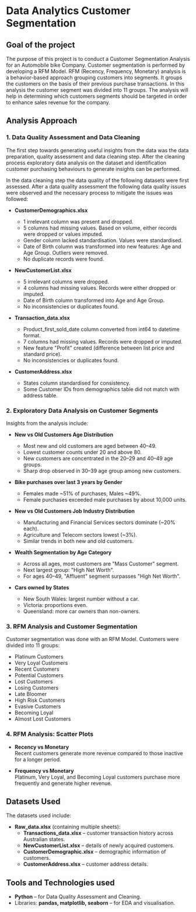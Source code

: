 # Data Analytics Customer Segmentation

## Goal of the project
The purpose of this project is to conduct a Customer Segmentation Analysis for an Automobile bike Company. Customer segmentation is performed by developing a RFM Model. RFM (Recency, Frequency, Monetary) analysis is a behavior-based approach grouping customers into segments. It groups the customers on the basis of their previous purchase transactions. In this analysis the customer segment was divided into 11 groups. The analysis will help in determining which customers segments should be targeted in order to enhance sales revenue for the company. 

## Analysis Approach
### 1. Data Quality Assessment and Data Cleaning
The first step towards generating useful insights from the data was the data preparation, quality assessment and data cleaning step. After the cleaning process exploratory data analysis on the dataset and identification customer purchasing behaviours to generate insights can be performed.

In the data cleaning step the data quality of the following datasets were first assessed. After a data quality assessment the following data quality issues were observed and the necessary process to mitigate the issues was followed:

- **CustomerDemographics.xlsx**  
  - 1 irrelevant column was present and dropped.  
  - 5 columns had missing values. Based on volume, either records were dropped or values imputed.  
  - Gender column lacked standardisation. Values were standardised.  
  - Date of Birth column was transformed into new features: Age and Age Group. Outliers were removed.  
  - No duplicate records were found.  

- **NewCustomerList.xlsx**  
  - 5 irrelevant columns were dropped.  
  - 4 columns had missing values. Records were either dropped or imputed.  
  - Date of Birth column transformed into Age and Age Group.  
  - No inconsistencies or duplicates found.  

- **Transaction_data.xlsx**  
  - Product_first_sold_date column converted from int64 to datetime format.  
  - 7 columns had missing values. Records were dropped or imputed.  
  - New feature "Profit" created (difference between list price and standard price).  
  - No inconsistencies or duplicates found.  

- **CustomerAddress.xlsx**  
  - States column standardised for consistency.  
  - Some Customer IDs from demographics table did not match with address table.  

### 2. Exploratory Data Analysis on Customer Segments
Insights from the analysis include:  

- **New vs Old Customers Age Distribution**  
  - Most new and old customers are aged between 40–49.  
  - Lowest customer counts under 20 and above 80.  
  - New customers are concentrated in the 20–29 and 40–49 age groups.  
  - Sharp drop observed in 30–39 age group among new customers.  

- **Bike purchases over last 3 years by Gender**  
  - Females made ~51% of purchases, Males ~49%.  
  - Female purchases exceeded male purchases by about 10,000 units.  

- **New vs Old Customers Job Industry Distribution**  
  - Manufacturing and Financial Services sectors dominate (~20% each).  
  - Agriculture and Telecom sectors lowest (~3%).  
  - Similar trends in both new and old customers.  

- **Wealth Segmentation by Age Category**  
  - Across all ages, most customers are "Mass Customer" segment.  
  - Next largest group: "High Net Worth".  
  - For ages 40–49, "Affluent" segment surpasses "High Net Worth".  

- **Cars owned by States**  
  - New South Wales: largest number without a car.  
  - Victoria: proportions even.  
  - Queensland: more car owners than non-owners.  

### 3. RFM Analysis and Customer Segmentation
Customer segmentation was done with an RFM Model. Customers were divided into 11 groups:  
- Platinum Customers  
- Very Loyal Customers  
- Recent Customers  
- Potential Customers  
- Lost Customers  
- Losing Customers  
- Late Bloomer  
- High Risk Customers  
- Evasive Customers  
- Becoming Loyal  
- Almost Lost Customers  

### 4. RFM Analysis: Scatter Plots
- **Recency vs Monetary**  
  Recent customers generate more revenue compared to those inactive for a longer period.  

- **Frequency vs Monetary**  
  Platinum, Very Loyal, and Becoming Loyal customers purchase more frequently and generate higher revenue.  

## Datasets Used
The datasets used include:  

- **Raw_data.xlsx** (containing multiple sheets):  
  - **Transactions_data.xlsx** – customer transaction history across Australian states.  
  - **NewCustomerList.xlsx** – details of newly acquired customers.  
  - **CustomerDemographic.xlsx** – demographic information of customers.  
  - **CustomerAddress.xlsx** – customer address details.  

## Tools and Technologies used
- **Python** – for Data Quality Assessment and Cleaning.  
- Libraries: **pandas, matplotlib, seaborn** – for EDA and visualisation.  

